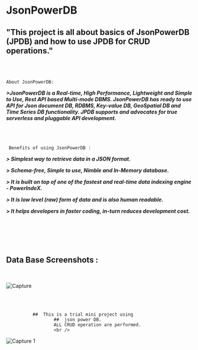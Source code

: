 
# JsonPowerDB
## "This project is all about basics of JsonPowerDB (JPDB) and how to use JPDB for CRUD operations."


  <br />
  <br />
  
  ``` About JsonPowerDB: ```

  ***>JsonPowerDB is a Real-time, High Performance, Lightweight and Simple to Use, Rest API based Multi-mode DBMS. JsonPowerDB has ready to use API for Json document DB, RDBMS,          Key-value DB, GeoSpatial DB and Time Series DB functionality. JPDB supports and advocates for true serverless and pluggable API development.***
  <br />
  <br />
  <br />
   <br />
  
   ``` Benefits of using JsonPowerDB :```
    

  ***> Simplest way to retrieve data in a JSON format.***

  ***> Schema-free, Simple to use, Nimble and In-Memory database.***

  ***> It is built on top of one of the fastest and real-time data indexing engine - PowerIndeX.***

  ***> It is low level (raw) form of data and is also human readable.***

  ***> It helps developers in faster coding, in-turn reduces development cost.***

<br />
<br />
<br />
<br />

## Data Base Screenshots :

<br />

![Capture](https://user-images.githubusercontent.com/79776840/109408343-c74e4d00-79ae-11eb-96a2-5231e6e936fd.JPG)


<br />
<br />

              ##  This is a trial mini project using 
                      ##  json power DB.
                      ALL CRUD operation are performed.
                      <br />
![Capture 1](https://user-images.githubusercontent.com/79776840/109408757-85bfa100-79b2-11eb-92d3-c91d4a97d1e4.JPG)
